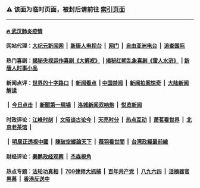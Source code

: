 ### ⚠️ 该面为临时页面，被封后请前往 [索引页面](../link4.md)

---

#### [🔥 武汉肺炎疫情](http://206.189.209.119:10000/videos/corona/)

#### 网站代理：[大纪元新闻网](http://206.189.209.119:10080/gb/) &nbsp;|&nbsp; [新唐人电视台](http://206.189.209.119:8808/gb/) &nbsp;|&nbsp; [网门](http://206.189.209.119:11000/) &nbsp;|&nbsp; [自由亚洲电台](http://206.189.209.119:9800/mandarin/) &nbsp;|&nbsp; [追查国际](http://206.189.209.119:10010/)

#### 热门喜剧：[揭秘央视运作喜剧《大裤衩》](http://206.189.209.119:10000/videos/res/big-shorts/) &nbsp;|&nbsp;[揭秘红朝乱象喜剧《雷人水浒》](http://206.189.209.119:10000/videos/res/OutlawsOfMarsh/) &nbsp;|&nbsp;[新唐人时事小品](http://206.189.209.119:10000/videos/res/comedy/)

#### 新闻点评：[世界的十字路口](http://206.189.209.119/tanghao/) &nbsp;|&nbsp; [新闻看点](http://206.189.209.119/news-insight/) &nbsp;|&nbsp;[中国禁闻](http://206.189.209.119/ntdtv-news/) &nbsp;|&nbsp; [新闻拍案惊奇](http://206.189.209.119/dayu/) &nbsp;|&nbsp; [大陆新闻解读](http://206.189.209.119/ntdtv-comedy/)
####   &nbsp;|&nbsp;  [今日点击](http://206.189.209.119/news-click/)  &nbsp;|&nbsp; [新聞第一現場](http://206.189.209.119/primary-scene/) &nbsp;|&nbsp; [洛城新闻双响炮](http://206.189.209.119/la-news/) &nbsp;|&nbsp; [悦览新闻](http://206.189.209.119/dingyue/)

#### 时政评论：[江峰时刻](http://206.189.209.119/today-in-history/) &nbsp;|&nbsp; [文昭谈古论今](http://206.189.209.119/wenzhao/) &nbsp;|&nbsp; [天亮时分](http://206.189.209.119/tianliang/) &nbsp;|&nbsp; [热点互动](http://206.189.209.119/ntdtv-rdhd/) &nbsp;|&nbsp; [萧茗看世界](http://206.189.209.119/simonegao/) &nbsp;|&nbsp; [北京老茶馆](http://206.189.209.119/teahouse/)  &nbsp;|&nbsp;  
####   &nbsp;|&nbsp;  [明居正透視中國](http://206.189.209.119/decoding-china/)  &nbsp;|&nbsp; [陳破空縱論天下](http://206.189.209.119/pokong/)  &nbsp;|&nbsp; [薇羽看世間](http://206.189.209.119/weiyu/)  &nbsp;|&nbsp; [台湾政經最前線](http://206.189.209.119/taiwan/)   

#### 财经评论：[秦鹏政经观察](http://206.189.209.119/qinpeng/) &nbsp;|&nbsp; [杰森視角 ](http://206.189.209.119/jason/)

#### 热点专题：[法轮功真相](http://206.189.209.119:10000/videos/truth.html) &nbsp;|&nbsp; [709律师大抓捕](http://206.189.209.119:10000/videos/709/) &nbsp;|&nbsp; [百年共产党](http://206.189.209.119:10000/videos/ccp.html) &nbsp;|&nbsp; [八九六四](http://206.189.209.119:10000/videos/88/)  &nbsp;|&nbsp; [活摘器官黑幕](http://206.189.209.119:10000/videos/res/Organs/)  &nbsp;|&nbsp; [香港反送中](http://206.189.209.119:10000/videos/res/hk/) 

<img src='http://gfw-breaker.win/link4.md' width='0px' height='0px'/>

